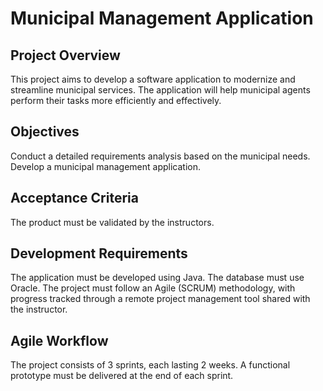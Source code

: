 # Municipal Management Application
## Project Overview
This project aims to develop a software application to modernize and streamline municipal services. The application will help municipal agents perform their tasks more efficiently and effectively.

## Objectives
Conduct a detailed requirements analysis based on the municipal needs.
Develop a municipal management application.

## Acceptance Criteria
The product must be validated by the instructors.

## Development Requirements
The application must be developed using Java.
The database must use Oracle.
The project must follow an Agile (SCRUM) methodology, with progress tracked through a remote project management tool shared with the instructor.

## Agile Workflow
The project consists of 3 sprints, each lasting 2 weeks.
A functional prototype must be delivered at the end of each sprint.
